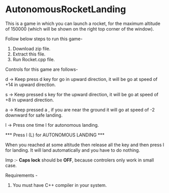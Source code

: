 # AutonomousRocketLanding

This is a game in which you can launch a rocket, for the maximum altitude of 150000  (which will be shown on the right top corner of the window).


Follow below steps to run this game-

1. Download zip file. 
2. Extract this file. 
3. Run Rocket.cpp file. 


Controls for this game are follows-

d  -> Keep press d key for go in upward direction, it will be go at speed of +14 in upward direction.

s  -> Keep pressed s key for the upward direction, it will be go at speed of +8 in upward direction.

a  -> Keep pressed a , if you are near the ground it will go at speed of -2 downward for safe landing.

l  -> Press one time l for autonomous landing.



***  Press l (L) for AUTONOMOUS LANDING ***

When you reached at some altitude then release all the key and then press l for landing.
It will land automatically and you have to do nothing.

Imp :- **Caps lock** should be **OFF**, because controlers only work in small case.


Requirements -

1. You must have C++ compiler in your system. 



